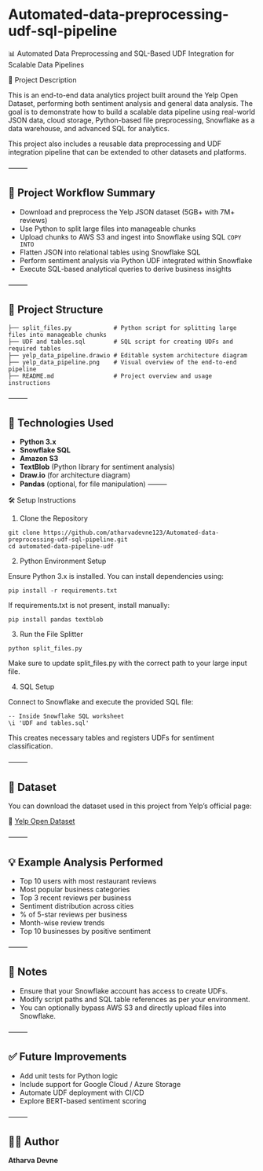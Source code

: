 # Automated-data-preprocessing-udf-sql-pipeline

📊 Automated Data Preprocessing and SQL-Based UDF Integration for Scalable Data Pipelines

📘 Project Description

This is an end-to-end data analytics project built around the Yelp Open Dataset, performing both sentiment analysis and general data analysis. The goal is to demonstrate how to build a scalable data pipeline using real-world JSON data, cloud storage, Python-based file preprocessing, Snowflake as a data warehouse, and advanced SQL for analytics.

This project also includes a reusable data preprocessing and UDF integration pipeline that can be extended to other datasets and platforms.

⸻

## 🔄 Project Workflow Summary

- Download and preprocess the Yelp JSON dataset (5GB+ with 7M+ reviews)
- Use Python to split large files into manageable chunks
- Upload chunks to AWS S3 and ingest into Snowflake using SQL `COPY INTO`
- Flatten JSON into relational tables using Snowflake SQL
- Perform sentiment analysis via Python UDF integrated within Snowflake
- Execute SQL-based analytical queries to derive business insights

⸻

## 📂 Project Structure


````plaintext
├── split_files.py            # Python script for splitting large files into manageable chunks
├── UDF and tables.sql        # SQL script for creating UDFs and required tables
├── yelp_data_pipeline.drawio # Editable system architecture diagram
├── yelp_data_pipeline.png    # Visual overview of the end-to-end pipeline
├── README.md                 # Project overview and usage instructions
````

⸻

## 🧰 Technologies Used

- **Python 3.x**
- **Snowflake SQL**
- **Amazon S3**
- **TextBlob** (Python library for sentiment analysis)
- **Draw.io** (for architecture diagram)
- **Pandas** (optional, for file manipulation)
⸻

🛠️ Setup Instructions

1. Clone the Repository
```
git clone https://github.com/atharvadevne123/Automated-data-preprocessing-udf-sql-pipeline.git
cd automated-data-pipeline-udf
```
2. Python Environment Setup

Ensure Python 3.x is installed. You can install dependencies using:
```
pip install -r requirements.txt
```
If requirements.txt is not present, install manually:
```
pip install pandas textblob
```
3. Run the File Splitter
```
python split_files.py
```
Make sure to update split_files.py with the correct path to your large input file.

4. SQL Setup

Connect to Snowflake and execute the provided SQL file:
```
-- Inside Snowflake SQL worksheet
\i 'UDF and tables.sql'
```
This creates necessary tables and registers UDFs for sentiment classification.

⸻

## 🧾 Dataset

You can download the dataset used in this project from Yelp’s official page:

🔗 [Yelp Open Dataset](https://business.yelp.com/data/resources/open-dataset/)

⸻

## 💡 Example Analysis Performed

- Top 10 users with most restaurant reviews
- Most popular business categories
- Top 3 recent reviews per business
- Sentiment distribution across cities
- % of 5-star reviews per business
- Month-wise review trends
- Top 10 businesses by positive sentiment

  
⸻

## 📌 Notes

- Ensure that your Snowflake account has access to create UDFs.
- Modify script paths and SQL table references as per your environment.
- You can optionally bypass AWS S3 and directly upload files into Snowflake.

  
⸻

## ✅ Future Improvements

- Add unit tests for Python logic
- Include support for Google Cloud / Azure Storage
- Automate UDF deployment with CI/CD
- Explore BERT-based sentiment scoring

⸻

## 👨‍💻 Author

**Atharva Devne**  

